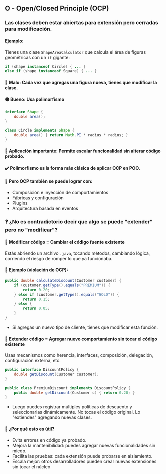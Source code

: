 ## O - Open/Closed Principle (OCP)

### Las clases deben estar abiertas para extensión pero cerradas para modificación.

#### Ejemplo:
Tienes una clase `ShapeAreaCalculator` que calcula el área de figuras geométricas con un `if` gigante:

```java
if (shape instanceof Circle) { ... }
else if (shape instanceof Square) { ... }
```

#### 🔴 Malo: Cada vez que agregas una figura nueva, tienes que modificar la clase.
#### 🟢 Bueno: Usa polimorfismo

```java
interface Shape {
    double area();
}

class Circle implements Shape {
    double area() { return Math.PI * radius * radius; }
}
```

#### 📌 Aplicación importante: Permite escalar funcionalidad sin alterar código probado.

#### ✔️ Polimorfismo es la forma más clásica de aplicar OCP en POO.
#### 🧰 Pero OCP también se puede lograr con:
- Composición e inyección de comportamientos
- Fábricas y configuración
- Plugins
- Arquitectura basada en eventos

### ❓ ¿No es contradictorio decir que algo se puede "extender" pero no "modificar"?

#### 🔧 Modificar código = Cambiar el código fuente existente
Estás abriendo un archivo `.java`, tocando métodos, cambiando lógica, corriendo el riesgo de romper lo que ya funcionaba.

#### 🔴 Ejemplo (violación de OCP):
```java
public double calculateDiscount(Customer customer) {
    if (customer.getType().equals("PREMIUM")) {
        return 0.20;
    } else if (customer.getType().equals("GOLD")) {
        return 0.15;
    } else {
        return 0.05;
    }
}
```
- Si agregas un nuevo tipo de cliente, tienes que modificar esta función.

#### 🧩 Extender código = Agregar nuevo comportamiento sin tocar el código existente
Usas mecanismos como herencia, interfaces, composición, delegación, configuración externa, etc.

```java
public interface DiscountPolicy {
    double getDiscount(Customer customer);
}

public class PremiumDiscount implements DiscountPolicy {
    public double getDiscount(Customer c) { return 0.20; }
}

```
- Luego puedes registrar múltiples políticas de descuento y seleccionarlas dinámicamente.
  No tocas el código original. Lo "extiendes" agregando nuevas clases.

#### 🔁 ¿Por qué esto es útil?
- Evita errores en código ya probado.
- Mejora la mantenibilidad: puedes agregar nuevas funcionalidades sin miedo.
- Facilita las pruebas: cada extensión puede probarse en aislamiento.
- Escala mejor: otros desarrolladores pueden crear nuevas extensiones sin tocar el núcleo
